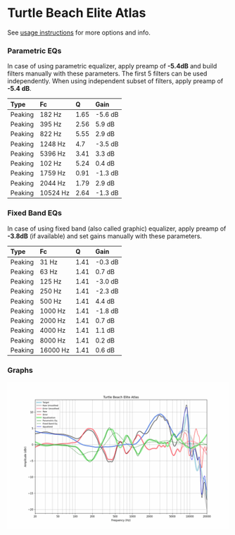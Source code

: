 # Turtle Beach Elite Atlas
See [usage instructions](https://github.com/jaakkopasanen/AutoEq#usage) for more options and info.

### Parametric EQs
In case of using parametric equalizer, apply preamp of **-5.4dB** and build filters manually
with these parameters. The first 5 filters can be used independently.
When using independent subset of filters, apply preamp of **-5.4 dB**.

| Type    | Fc       |    Q | Gain    |
|:--------|:---------|:-----|:--------|
| Peaking | 182 Hz   | 1.65 | -5.6 dB |
| Peaking | 395 Hz   | 2.56 | 5.9 dB  |
| Peaking | 822 Hz   | 5.55 | 2.9 dB  |
| Peaking | 1248 Hz  | 4.7  | -3.5 dB |
| Peaking | 5396 Hz  | 3.41 | 3.3 dB  |
| Peaking | 102 Hz   | 5.24 | 0.4 dB  |
| Peaking | 1759 Hz  | 0.91 | -1.3 dB |
| Peaking | 2044 Hz  | 1.79 | 2.9 dB  |
| Peaking | 10524 Hz | 2.64 | -1.3 dB |

### Fixed Band EQs
In case of using fixed band (also called graphic) equalizer, apply preamp of **-3.8dB**
(if available) and set gains manually with these parameters.

| Type    | Fc       |    Q | Gain    |
|:--------|:---------|:-----|:--------|
| Peaking | 31 Hz    | 1.41 | -0.3 dB |
| Peaking | 63 Hz    | 1.41 | 0.7 dB  |
| Peaking | 125 Hz   | 1.41 | -3.0 dB |
| Peaking | 250 Hz   | 1.41 | -2.3 dB |
| Peaking | 500 Hz   | 1.41 | 4.4 dB  |
| Peaking | 1000 Hz  | 1.41 | -1.8 dB |
| Peaking | 2000 Hz  | 1.41 | 0.7 dB  |
| Peaking | 4000 Hz  | 1.41 | 1.1 dB  |
| Peaking | 8000 Hz  | 1.41 | 0.2 dB  |
| Peaking | 16000 Hz | 1.41 | 0.6 dB  |

### Graphs
![](./Turtle%20Beach%20Elite%20Atlas.png)